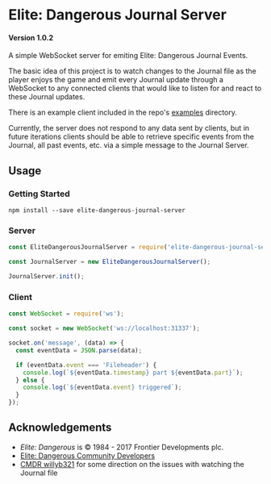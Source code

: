 # Elite: Dangerous Journal Server

#### Version 1.0.2

A simple WebSocket server for emiting Elite: Dangerous Journal Events.

The basic idea of this project is to watch changes to the Journal file as the
player enjoys the game and emit every Journal update through a WebSocket to
any connected clients that would like to listen for and react to these Journal
updates.

There is an example client included in the repo's [examples](https://github.com/DVDAGames/elite-dangerous-journal-server/tree/master/examples)
directory.

Currently, the server does not respond to any data sent by clients, but in future iterations
clients should be able to retrieve specific events from the Journal, all past events, etc.
via a simple message to the Journal Server.

## Usage

### Getting Started

```shell
npm install --save elite-dangerous-journal-server
```

### Server

```javascript
const EliteDangerousJournalServer = require('elite-dangerous-journal-server');

const JournalServer = new EliteDangerousJournalServer();

JournalServer.init();
```

### Client

```javascript
const WebSocket = require('ws');

const socket = new WebSocket('ws://localhost:31337');

socket.on('message', (data) => {
  const eventData = JSON.parse(data);

  if (eventData.event === 'Fileheader') {
    console.log(`${eventData.timestamp} part ${eventData.part}`);
  } else {
    console.log(`${eventData.event} triggered`);
  }
});
```

## Acknowledgements

- *Elite: Dangerous* is © 1984 - 2017 Frontier Developments plc.
- [Elite: Dangerous Community Developers](https://edcd.github.io/)
- [CMDR willyb321](https://github.com/willyb321) for some direction on the issues with watching the Journal file
